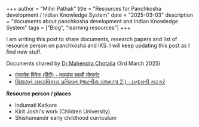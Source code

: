 +++
author = "Mihir Pathak"
title = "Resources for Panchkosha development / Indian Knowledge System"
date = "2025-03-03"
description = "documents about panchkosha development and Indian Knowledge System"
tags = ["Blog", "learning resources"]
+++

I am writing this post to share documents, research papers and list of resource person on panchkosha and IKS. I will keep updating this post as I find new stuff. 

Documents shared by [Dr.Mahendra Chotalia](http://www.kedithepath.org/trustees.aspx) (3rd March 2025)

- [पंचकोश विवेक (हिंदी) - परमहंस स्वामी योगानंद ](https://drive.google.com/file/d/1eNSHsGTBIrxBp142cYExXT_cPMgsdBb4/view?usp=sharing)
- [શિક્ષણનું સમગ્રવિકાસ પ્રતિમાન (ભારતીય ગ્રંથમાળા 2 ) - ઇન્દુમતી કાટકરે ](https://drive.google.com/file/d/1EjhcFzdchJOiqKva9SK-ULZjZu28wx1N/view?usp=sharing)

**Resource person / places**

- Indumati Katkare
- Kirit Joshi's work (Children University)
- Shishumandir early childhood curriculum 

